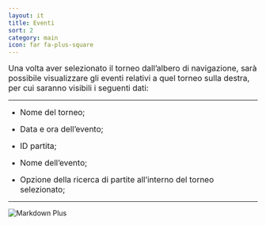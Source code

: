```yaml
---
layout: it
title: Eventi
sort: 2
category: main
icon: far fa-plus-square
---
```

<p class="message">
   
</p>


<font size="3">Una volta aver selezionato il torneo dall’albero di navigazione, sarà possibile visualizzare gli eventi relativi a quel torneo sulla destra, per cui saranno visibili i seguenti dati:</font>

--- 

- <font size="3">Nome del torneo;</font>

- <font size="3">Data e ora dell’evento;</font>

- <font size="3">ID partita;</font>

- <font size="3">Nome dell’evento;</font>

- <font size="3">Opzione della ricerca di partite all’interno del torneo selezionato;</font>

---

![Markdown Plus](http://10.10.3.166/images/d/d9/Oam-tool-events.png)
